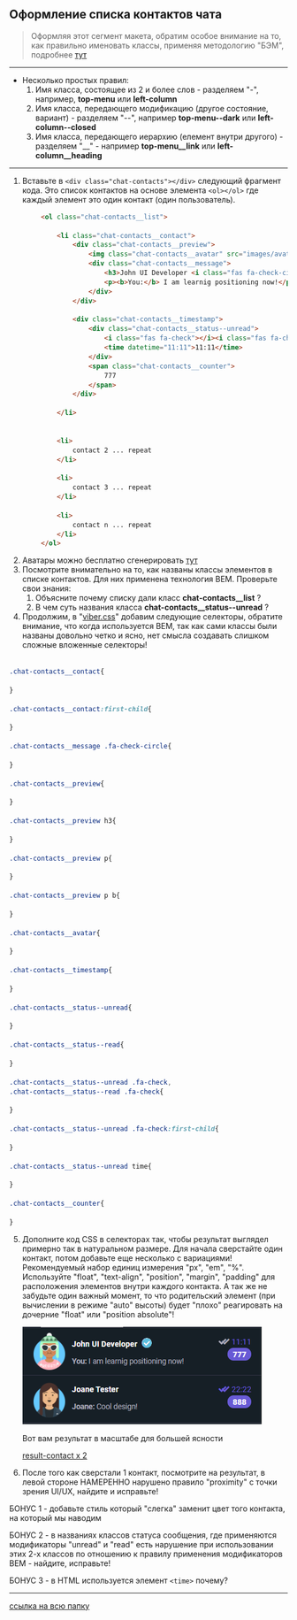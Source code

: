 
## Оформление списка контактов чата

> Оформляя этот сегмент макета, обратим особое внимание на то, как правильно именовать классы, применяя методологию "БЭМ", подробнее [тут](https://ru.bem.info/methodology/css/)

---

* Несколько простых правил:
  1. Имя класса, состоящее из 2 и более слов - разделяем "-", например, **top-menu** или **left-column**
  2. Имя класса, передающего модификацию (другое состояние, вариант) - разделяем "--", например **top-menu--dark** или **left-column--closed**
  3. Имя класса, передающего иерархию (елемент внутри другого) - разделяем "__" - например **top-menu__link** или **left-column__heading**


---

1. Вставьте в ```<div class="chat-contacts"></div>``` следующий фрагмент кода. Это список контактов на основе элемента ```<ol></ol>``` где каждый элемент это один контакт (один пользователь).

```html
        <ol class="chat-contacts__list">

            <li class="chat-contacts__contact">
                <div class="chat-contacts__preview">
                    <img class="chat-contacts__avatar" src="images/avataaars-1.png" alt="John Developer">
                    <div class="chat-contacts__message">
                        <h3>John UI Developer <i class="fas fa-check-circle"></i></h3>
                        <p><b>You:</b> I am learnig positioning now!</p>
                    </div>
                </div>
                
                <div class="chat-contacts__timestamp">
                    <div class="chat-contacts__status--unread">
                        <i class="fas fa-check"></i><i class="fas fa-check"></i>
                        <time datetime="11:11">11:11</time>
                    </div>
                    <span class="chat-contacts__counter">
                        777
                    </span>
                </div>

            </li>


            <li>
                contact 2 ... repeat
            </li>

            <li>
                contact 3 ... repeat
            </li>

            <li>
                contact n ... repeat
            </li>
        </ol>    

```
2. Аватары можно бесплатно сгенерировать [тут](https://getavataaars.com/) 
3. Посмотрите внимательно на то, как названы классы элементов в списке контактов. Для них применена технология BEM. Проверьте свои знания:
   1. Объясните почему списку дали класс **chat-contacts__list** ?
   2. В чем суть названия класса **chat-contacts__status--unread** ?
4. Продолжим, в "[viber.css](./css/viber.css)" добавим следующие селекторы, обратите внимание, что когда используется BEМ, так как сами классы были названы довольно четко и ясно, нет смысла создавать слишком сложные вложенные селекторы!

```css

.chat-contacts__contact{
 
}

.chat-contacts__contact:first-child{
    
}

.chat-contacts__message .fa-check-circle{
  
}

.chat-contacts__preview{
   
}

.chat-contacts__preview h3{
   
}

.chat-contacts__preview p{
   
}

.chat-contacts__preview p b{
  
}

.chat-contacts__avatar{
  
}

.chat-contacts__timestamp{
  
}

.chat-contacts__status--unread{
  
}

.chat-contacts__status--read{
   
}

.chat-contacts__status--unread .fa-check,
.chat-contacts__status--read .fa-check{
 
}

.chat-contacts__status--unread .fa-check:first-child{
  
}

.chat-contacts__status--unread time{
  
}

.chat-contacts__counter{
  
}


```

5. Дополните код CSS в селекторах так, чтобы результат выглядел примерно так в натуральном размере. Для начала сверстайте один контакт, потом добавьте еще несколько с вариациями! Рекомендуемый набор единиц измерения "px", "em", "%". Используйте "float", "text-align", "position", "margin", "padding" для расположения элементов внутри каждого контакта. А так же не забудьте один важный момент, то что родительский элемент (при вычислении в режиме "auto" высоты) будет "плохо" реагировать на дочерние "float" или "position absolute"!
 
    ![result-contact x 1](./result-contactx1.png)

    Вот вам результат в масштабе для большей ясности

    [result-contact x 2](./result-contactx2.png)

7. После того как сверстали 1 контакт, посмотрите на результат, в левой стороне НАМЕРЕННО нарушено правило "proximity"  с точки зрения UI/UX, найдите и исправьте!

БОНУС 1 - добавьте стиль который "слегка" заменит цвет того контакта, на который мы наводим

БОНУС 2 - в названиях классов статуса сообщения, где применяются модификаторы "unread" и "read" есть нарушение при использовании этих 2-х классов по отношению к правилу применения модификаторов BEM - найдите, исправьте!

БОНУС 3 - в HTML используется элемент ```<time>``` почему?

---
[ссылка на всю папку](./)

